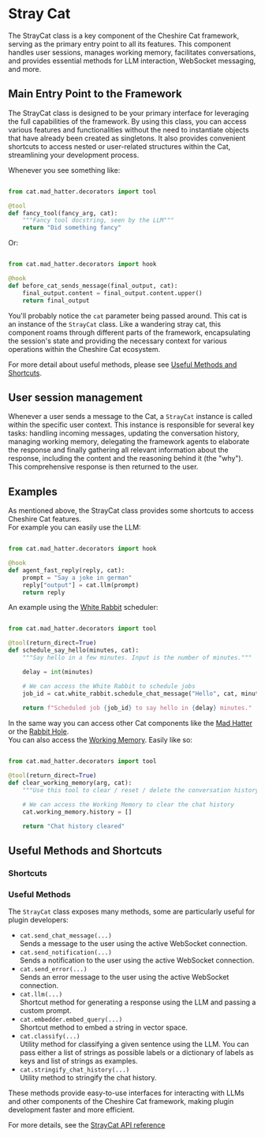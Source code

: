 # Stray Cat

The StrayCat class is a key component of the Cheshire Cat framework, serving as the primary entry point to all its features. This component handles user sessions, manages working memory, facilitates conversations, and provides essential methods for LLM interaction, WebSocket messaging, and more.

## Main Entry Point to the Framework

The StrayCat class is designed to be your primary interface for leveraging the full capabilities of the framework. By using this class, you can access various features and functionalities without the need to instantiate objects that have already been created as singletons. It also provides convenient shortcuts to access nested or user-related structures within the Cat, streamlining your development process.

Whenever you see something like:

```python

from cat.mad_hatter.decorators import tool

@tool
def fancy_tool(fancy_arg, cat):
    """Fancy tool docstring, seen by the LLM"""
    return "Did something fancy"

```

Or:

```python

from cat.mad_hatter.decorators import hook

@hook
def before_cat_sends_message(final_output, cat):
    final_output.content = final_output.content.upper()
    return final_output

```

You'll probably notice the `cat` parameter being passed around. This cat is an instance of the `StrayCat` class. Like a wandering stray cat, this component roams through different parts of the framework, encapsulating the session's state and providing the necessary context for various operations within the Cheshire Cat ecosystem.

For more detail about useful methods, please see [Useful Methods and Shortcuts](#useful-methods-and-shortcuts).

## User session management

Whenever a user sends a message to the Cat, a `StrayCat` instance is called within the specific user context. This instance is responsible for several key tasks: handling incoming messages, updating the conversation history, managing working memory, delegating the framework agents to elaborate the response and finally gathering all relevant information about the response, including the content and the reasoning behind it (the "why"). This comprehensive response is then returned to the user.

## Examples

As mentioned above, the StrayCat class provides some shortcuts to access Cheshire Cat features.  
For example you can easily use the LLM:

```python

from cat.mad_hatter.decorators import hook

@hook
def agent_fast_reply(reply, cat):
    prompt = "Say a joke in german"
    reply["output"] = cat.llm(prompt)
    return reply

```

An example using the [White Rabbit](white_rabbit.md) scheduler:

```python

from cat.mad_hatter.decorators import tool

@tool(return_direct=True)
def schedule_say_hello(minutes, cat):
    """Say hello in a few minutes. Input is the number of minutes."""

    delay = int(minutes)

    # We can access the White Rabbit to schedule jobs
    job_id = cat.white_rabbit.schedule_chat_message("Hello", cat, minutes=delay)
    
    return f"Scheduled job {job_id} to say hello in {delay} minutes."

```

In the same way you can access other Cat components like the [Mad Hatter](mad_hatter.md) or the [Rabbit Hole](rabbit_hole.md).  
You can also access the [Working Memory](../memory/working_memory.md). Easily like so:

```python

from cat.mad_hatter.decorators import tool

@tool(return_direct=True)
def clear_working_memory(arg, cat):
    """Use this tool to clear / reset / delete the conversation history."""

    # We can access the Working Memory to clear the chat history
    cat.working_memory.history = []

    return "Chat history cleared"

```

## Useful Methods and Shortcuts

### Shortcuts


### Useful Methods

The `StrayCat` class exposes many methods, some are particularly useful for plugin developers:

- `cat.send_chat_message(...)`  
    Sends a message to the user using the active WebSocket connection. 
- `cat.send_notification(...)`  
    Sends a notification to the user using the active WebSocket connection.
- `cat.send_error(...)`  
    Sends an error message to the user using the active WebSocket connection.
- `cat.llm(...)`  
    Shortcut method for generating a response using the LLM and passing a custom prompt.
- `cat.embedder.embed_query(...)`  
    Shortcut method to embed a string in vector space.
- `cat.classify(...)`  
    Utility method for classifying a given sentence using the LLM. You can pass either a list of strings as possible labels or a dictionary of labels as keys and list of strings as examples.
- `cat.stringify_chat_history(...)`  
    Utility method to stringify the chat history.

These methods provide easy-to-use interfaces for interacting with LLMs and other components of the Cheshire Cat framework, making plugin development faster and more efficient.

For more details, see the [StrayCat API reference](https://cheshire-cat-ai.github.io/docs/API_Documentation/looking_glass/stray_cat/)